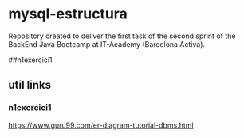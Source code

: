 # mysql-estructura

Repository created to deliver the first task of the second sprint of the BackEnd Java Bootcamp at IT-Academy (Barcelona Activa).


##n1exercici1

## util links

### n1exercici1
https://www.guru99.com/er-diagram-tutorial-dbms.html